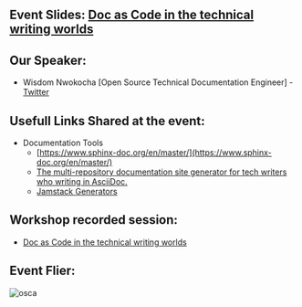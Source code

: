 ## Event Slides: [Doc as Code in the technical writing worlds]()


## Our Speaker:
 - Wisdom Nwokocha [Open Source Technical Documentation Engineer] - [Twitter](https://twitter.com/Joklinztech)

## Usefull Links Shared at the event:

- Documentation Tools
    -  [https://www.sphinx-doc.org/en/master/](https://www.sphinx-doc.org/en/master/)
    -  [The multi-repository documentation site generator for tech writers who writing in AsciiDoc. ](https://antora.org/)
    -  [Jamstack Generators](https://jamstack.org/generators/)

## Workshop recorded session:
- [Doc as Code in the technical writing worlds](https://youtu.be/a6JCNRdyFPQ)


## Event Flier: 
![osca](https://user-images.githubusercontent.com/85078495/233673635-9349e5ec-115b-4556-bacd-d23f21437254.png)
